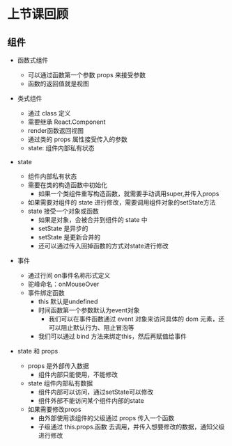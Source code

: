 # 上节课回顾

## 组件

- 函数式组件
  - 可以通过函数第一个参数 props 来接受参数
  - 函数的返回值就是视图
- 类式组件
  - 通过 class 定义
  - 需要继承 React.Component
  - render函数返回视图
  - 通过类的 props 属性接受传入的参数
  - state: 组件内部私有状态

- state
  - 组件内部私有状态
  - 需要在类的构造函数中初始化
    - 如果一个类组件重写构造函数，就需要手动调用super,并传入props
  - 如果需要对组件的 state 进行修改，需要调用组件对象的setState方法
  - state 接受一个对象或函数
    - 如果是对象，会被合并到组件的 state 中
    - setState 是异步的
    - setState 是更新合并的
    - 还可以通过传入回掉函数的方式对state进行修改

- 事件
  - 通过行间 on事件名称形式定义
  - 驼峰命名：onMouseOver
  - 事件绑定函数
    - this 默认是undefined
    - 时间函数第一个参数默认为event对象
      - 我们可以在事件函数通过 event 对象来访问具体的 dom 元素，还可以阻止默认行为、阻止冒泡等
    - 我们可以通过 bind 方法来绑定this，然后再赋值给事件

- state 和 props
  - props 是外部传入数据
    - 组件内部只能使用，不能修改
  - state 组件内部私有数据
    - 组件内部可以访问，通过setState可以修改
    - 组件外部不能访问某个组件内部的state
  - 如果需要修改props
    - 由外部使用该组件的父级通过 props 传入一个函数
    - 子级通过 this.props.函数 去调用，并传入想要修改的数据，通知父级进行修改